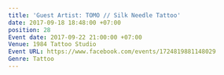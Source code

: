 ```yaml
---
title: 'Guest Artist: TOMO // Silk Needle Tattoo'
date: 2017-09-18 18:48:00 +07:00
position: 28
Event date: 2017-09-22 21:00:00 +07:00
Venue: 1984 Tattoo Studio
Event URL: https://www.facebook.com/events/1724819881148029
Genre: Tattoo
---
```


